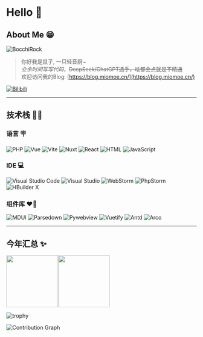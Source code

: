 # Hello 🤘

## About Me 😁
 ![BocchiRock](https://i0.wp.com/i0.hdslb.com/bfs/garb/0c30f2caed52ee393f14358dc42eaacbdddc5aec.png)
 > 你好我是鼠子, 一只轻音厨~  
 > *业余时间写写代码*，~~DeepSeek/ChatGPT选手，啥都会点就是不精通~~  
 > 欢迎访问我的Blog: [https://blog.miomoe.cn/](https://blog.miomoe.cn/)

 [![Bilibili](https://img.shields.io/badge/Bilibili-@Tomori%E3%82%9E-blue)](https://space.bilibili.com/435502585)

---

## 技术栈 🧑‍💻
### 语言 🪧
 ![PHP](https://img.shields.io/badge/-PHP-333333?style=flat&logo=php)
 ![Vue](https://img.shields.io/badge/-Vue-333333?style=flat&logo=vuedotjs)
 ![Vite](https://img.shields.io/badge/-Vite-333333?style=flat&logo=vite)
 ![Nuxt](https://img.shields.io/badge/-Nuxt-333333?style=flat&logo=nuxt)
 ![React](https://img.shields.io/badge/-React-333333?style=flat&logo=React)
 ![HTML](https://img.shields.io/badge/-HTML-333333?style=flat&logo=HTML5)
 ![JavaScript](https://img.shields.io/badge/-JavaScript-333333?style=flat&logo=JavaScript)

### IDE 💻
 ![Visual Studio Code](https://img.shields.io/badge/Visual%20Studio%20Code-0078d7.svg)
 ![Visual Studio](https://img.shields.io/badge/Visual%20Studio-5C2D91.svg)
 ![WebStorm](https://img.shields.io/badge/WebStorm-blue)
 ![PhpStorm](https://img.shields.io/badge/PhpStorm-darkorchid)
 ![HBuilder X](https://img.shields.io/badge/HBuilder%20X-008000.svg)

 ### 组件库 ❤️‍🔥
 ![MDUI](https://img.shields.io/badge/MDUI-HTML-e34f26)
 ![Parsedown](https://img.shields.io/badge/Parsedown-PHP-darkorchid)
 ![Pywebview](https://img.shields.io/badge/Pywebview-Python-3670A0)
 ![Vuetify](https://img.shields.io/badge/Vuetify-Vue-blue)
 ![Antd](https://img.shields.io/badge/Ant%20Design-Vue-blue)
 ![Arco](https://img.shields.io/badge/Arco%20Design-Vue-blue)
 
---

## 今年汇总 ✨

<img align="" height="137px" src="https://github-readme-stats.vercel.app/api?username=ShuShuicu&hide_title=true&hide_border=true&show_icons=true&include_all_commits=true&line_height=21&bg_color=0,EC6C6C,FFD479,FFFC79,73FA79&theme=graywhite&locale=cn" /><img align="" height="137px" src="https://github-readme-stats.vercel.app/api/top-langs/?username=ShuShuicu&hide_title=true&hide_border=true&layout=compact&bg_color=0,73FA79,73FDFF,D783FF&locale=cn&theme=graywhite" />

![trophy](https://github-profile-trophy.vercel.app/?username=ShuShuicu&row=1)

![Contribution Graph](https://github-readme-activity-graph-qpqpgkqdk-edison1105.vercel.app/graph?username=ShuShuicu&theme=nord&color=41b883&point=41b883&hide_border=true&line=959598&title_color=41b883&icon_color=41b883&text_color=959598&bg_color=9ca3af00&locale=cn)
